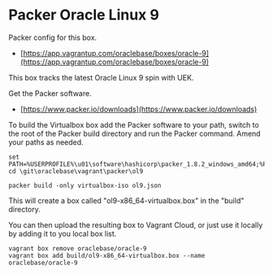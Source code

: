 # Packer Oracle Linux 9

Packer config for this box.

* [https://app.vagrantup.com/oraclebase/boxes/oracle-9](https://app.vagrantup.com/oraclebase/boxes/oracle-9)

This box tracks the latest Oracle Linux 9 spin with UEK.

Get the Packer software.

* [https://www.packer.io/downloads](https://www.packer.io/downloads)

To build the Virtualbox box add the Packer software to your path, switch to the root of the Packer build directory and run the Packer command. Amend your paths as needed.

```
set PATH=%USERPROFILE%\u01\software\hashicorp\packer_1.8.2_windows_amd64;%PATH%
cd \git\oraclebase\vagrant\packer\ol9

packer build -only virtualbox-iso ol9.json
```

This will create a box called "ol9-x86_64-virtualbox.box" in the "build" directory.

You can then upload the resulting box to Vagrant Cloud, or just use it locally by adding it to you local box list.

```
vagrant box remove oraclebase/oracle-9
vagrant box add build/ol9-x86_64-virtualbox.box --name oraclebase/oracle-9
```
